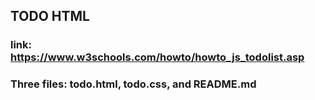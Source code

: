 ## TODO HTML

### link: https://www.w3schools.com/howto/howto_js_todolist.asp

### Three files: todo.html, todo.css, and README.md
